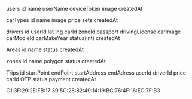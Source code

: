 users
id name userName deviceToken image createdAt 

carTypes
id name image price sets createdAt 

drivers
id userId lat lng  carId zoneId passport drivingLicense carImage carModleId carMakeYear status(int) createdAt

Areas 
id name status createdAt

zones
id name polygon status createdAt

Trips
id startPoint endPoint startAddress endAdress userId driverId price carId OTP status payment createdAt

C1:3F:29:2E:FB:17:39:5C:28:82:49:14:19:BC:76:4F:16:EC:7F:B3
